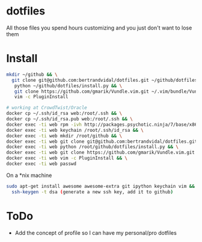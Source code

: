 dotfiles
========

All those files you spend hours customizing and you just don't want to lose them

Install
=======

```sh
mkdir ~/github && \
  git clone git@github.com:bertrandvidal/dotfiles.git ~/github/dotfiles && \
   python ~/github/dotfiles/install.py && \
   git clone https://github.com/gmarik/Vundle.vim.git ~/.vim/bundle/Vundle.vim && \
   vim -c PluginInstall
```

```sh
# working at CrowdTwist/Oracle
docker cp ~/.ssh/id_rsa web:/root/.ssh && \
docker cp ~/.ssh/id_rsa.pub web:/root/.ssh && \
docker exec -ti web rpm -ivh http://packages.psychotic.ninja/7/base/x86_64/RPMS/keychain-2.8.0-3.el7.psychotic.noarch.rpm && \
docker exec -ti web keychain /root/.ssh/id_rsa && \
docker exec -ti web mkdir /root/github && \
docker exec -ti web git clone git@github.com:bertrandvidal/dotfiles.git /root/github/dotfiles && \
docker exec -ti web python /root/github/dotfiles/install.py && \
docker exec -ti web git clone https://github.com/gmarik/Vundle.vim.git /root/.vim/bundle/Vundle.vim && \
docker exec -ti web vim -c PluginInstall && \
docker exec -ti web passwd
```

On a \*nix machine
```sh
sudo apt-get install awesome awesome-extra git ipython keychain vim && \
  ssh-keygen -t dsa (generate a new ssh key, add it to github)
```

ToDo
====

* Add the concept of profile so I can have my personal/pro dotfiles
